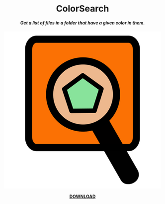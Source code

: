 <h1 align="center">ColorSearch</h1>
<h4 align="center"><i>Get a list of files in a folder that have a given color in them.</i><h4>
<p align="center">
    <img src="img/icon.png">
</p>
<p align="center">
    <a href="https://github.com/ManyHats/ColorSearch/releases">DOWNLOAD</a>
</p>
